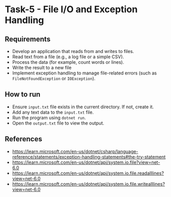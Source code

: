 # Task-5 - File I/O and Exception Handling

## Requirements
- Develop an application that reads from and writes to files.
- Read text from a file (e.g., a log file or a simple CSV).
- Process the data (for example, count words or lines).
- Write the result to a new file
- Implement exception handling to manage file-related errors (such as `FileNotFoundException` or `IOException`).

## How to run
- Ensure `input.txt` file exists in the current directory. If not, create it.
- Add any text data to the `input.txt` file.
- Run the program using `dotnet run`.
- Open the `output.txt` file to view the output.

## References
- https://learn.microsoft.com/en-us/dotnet/csharp/language-reference/statements/exception-handling-statements#the-try-statement
- https://learn.microsoft.com/en-us/dotnet/api/system.io.file?view=net-6.0
- https://learn.microsoft.com/en-us/dotnet/api/system.io.file.readalllines?view=net-6.0
- https://learn.microsoft.com/en-us/dotnet/api/system.io.file.writealllines?view=net-6.0